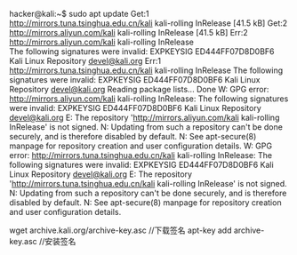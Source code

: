 hacker@kali:~$ sudo apt update
Get:1 http://mirrors.tuna.tsinghua.edu.cn/kali kali-rolling InRelease [41.5 kB]
Get:2 http://mirrors.aliyun.com/kali kali-rolling InRelease [41.5 kB]
Err:2 http://mirrors.aliyun.com/kali kali-rolling InRelease        
  The following signatures were invalid: EXPKEYSIG ED444FF07D8D0BF6 Kali Linux Repository <devel@kali.org>
Err:1 http://mirrors.tuna.tsinghua.edu.cn/kali kali-rolling InRelease
  The following signatures were invalid: EXPKEYSIG ED444FF07D8D0BF6 Kali Linux Repository <devel@kali.org>
Reading package lists... Done
W: GPG error: http://mirrors.aliyun.com/kali kali-rolling InRelease: The following signatures were invalid: EXPKEYSIG ED444FF07D8D0BF6 Kali Linux Repository <devel@kali.org>
E: The repository 'http://mirrors.aliyun.com/kali kali-rolling InRelease' is not signed.
N: Updating from such a repository can't be done securely, and is therefore disabled by default.
N: See apt-secure(8) manpage for repository creation and user configuration details.
W: GPG error: http://mirrors.tuna.tsinghua.edu.cn/kali kali-rolling InRelease: The following signatures were invalid: EXPKEYSIG ED444FF07D8D0BF6 Kali Linux Repository <devel@kali.org>
E: The repository 'http://mirrors.tuna.tsinghua.edu.cn/kali kali-rolling InRelease' is not signed.
N: Updating from such a repository can't be done securely, and is therefore disabled by default.
N: See apt-secure(8) manpage for repository creation and user configuration details.

wget archive.kali.org/archive-key.asc   //下载签名
apt-key add archive-key.asc   //安装签名
